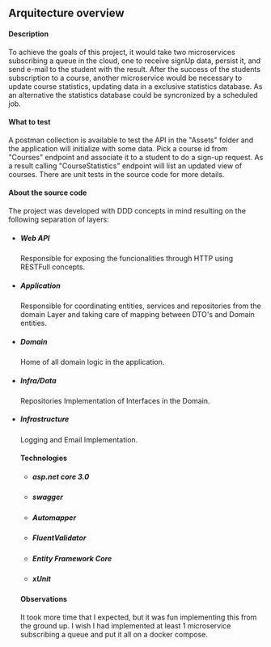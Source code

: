 ## Arquitecture overview

#### Description
To achieve the goals of this project, it would take two microservices subscribing a queue in the cloud, one to receive signUp data, persist it, and send e-mail to the student with the result.
After the success of the students subscription to a course, another microservice would be necessary to update course statistics, updating data in a exclusive statistics database.
As an alternative the statistics database could be syncronized by a scheduled job.

#### What to test
A postman collection is available to test the API in the "Assets" folder and the application will initialize with some data.
Pick a course id from "Courses" endpoint and associate it to a student to do a sign-up request.
As a result calling "CourseStatistics" endpoint will list an updated view of courses.
There are unit tests in the source code for more details.

#### About the source code
The project was developed with DDD concepts in mind resulting on the following separation of  layers:

- ##### Web API
   Responsible for exposing the funcionalities through HTTP using RESTFull concepts.
- ##### Application
   Responsible for coordinating entities, services and repositories from the domain Layer and taking care of mapping between DTO's and Domain entities.
- ##### Domain
  Home of all domain logic in the application. 
- ##### Infra/Data
  Repositories Implementation of Interfaces in the Domain.  
- ##### Infrastructure
  Logging and Email Implementation.
  
  #### Technologies
  - ##### asp.net core 3.0
  - ##### swagger
  - ##### Automapper
  - ##### FluentValidator
  - ##### Entity Framework Core
  - ##### xUnit
  
  #### Observations
  It took more time that I expected, but it was fun implementing this from the ground up.
  I wish I had implemented at least 1 microservice subscribing a queue and put it all on a docker compose.

  
   
